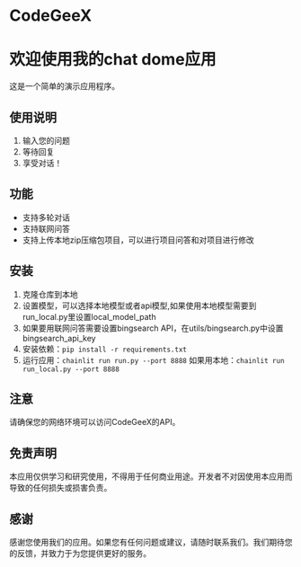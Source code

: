# CodeGeeX

#   欢迎使用我的chat dome应用

这是一个简单的演示应用程序。

## 使用说明

1. 输入您的问题
2. 等待回复
3. 享受对话！

## 功能

-  支持多轮对话
-  支持联网问答
-  支持上传本地zip压缩包项目，可以进行项目问答和对项目进行修改

## 安装

1. 克隆仓库到本地
2. 设置模型，可以选择本地模型或者api模型,如果使用本地模型需要到run_local.py里设置local_model_path
3. 如果要用联网问答需要设置bingsearch API，在utils/bingsearch.py中设置bingsearch_api_key
3. 安装依赖：`pip install -r requirements.txt`
4. 运行应用：`chainlit run run.py --port 8888` 如果用本地：`chainlit run run_local.py --port 8888`


## 注意

请确保您的网络环境可以访问CodeGeeX的API。

##   免责声明

本应用仅供学习和研究使用，不得用于任何商业用途。开发者不对因使用本应用而导致的任何损失或损害负责。

##     感谢

感谢您使用我们的应用。如果您有任何问题或建议，请随时联系我们。我们期待您的反馈，并致力于为您提供更好的服务。
